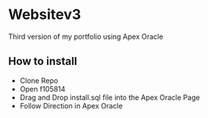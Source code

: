 # Websitev3
 Third version of my portfolio using Apex Oracle 
## How to install
 - Clone Repo
 - Open f105814
 - Drag and Drop install.sql file into the Apex Oracle Page 
 - Follow Direction in Apex Oracle
